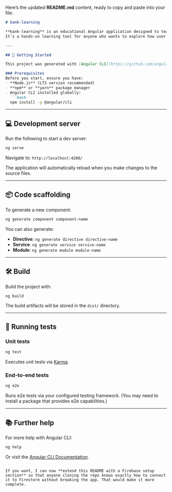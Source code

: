 Here’s the updated **README.md** content, ready to copy and paste into your file:

````markdown
# kank-learning

**kank-learning** is an educational Angular application designed to teach the fundamentals of running a **microfinance application**, including managing users, tracking client information, and understanding the core workflows of microfinance operations.  
It’s a hands-on learning tool for anyone who wants to explore how user management and related processes can be built in a modern web application.

---

## 🚀 Getting Started

This project was generated with [Angular CLI](https://github.com/angular/angular-cli) version **15.2.1**.

### Prerequisites
Before you start, ensure you have:
- **Node.js** (LTS version recommended)
- **npm** or **yarn** package manager
- Angular CLI installed globally:  
  ```bash
  npm install -g @angular/cli
````

---

## 💻 Development server

Run the following to start a dev server:

```bash
ng serve
```

Navigate to:
`http://localhost:4200/`

The application will automatically reload when you make changes to the source files.

---

## 📦 Code scaffolding

To generate a new component:

```bash
ng generate component component-name
```

You can also generate:

* **Directive**: `ng generate directive directive-name`
* **Service**: `ng generate service service-name`
* **Module**: `ng generate module module-name`

---

## 🛠 Build

Build the project with:

```bash
ng build
```

The build artifacts will be stored in the `dist/` directory.

---

## 🧪 Running tests

### Unit tests

```bash
ng test
```

Executes unit tests via [Karma](https://karma-runner.github.io).

### End-to-end tests

```bash
ng e2e
```

Runs e2e tests via your configured testing framework.
(You may need to install a package that provides e2e capabilities.)

---

## 📚 Further help

For more help with Angular CLI:

```bash
ng help
```

Or visit the [Angular CLI Documentation](https://angular.io/cli).

```

If you want, I can now **extend this README with a Firebase setup section** so that anyone cloning the repo knows exactly how to connect it to Firestore without breaking the app. That would make it more complete.
```

